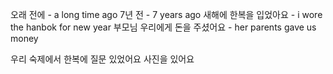 오래 전에 - a long time ago
7년 전 - 7 years ago
새해에 한복을 입었아요 - i wore the hanbok for new year
부모님 우리에게 돈을 주셨어요 - her parents gave us money

우리 숙제에서 한복에 질문 있었어요
사진을 있어요
